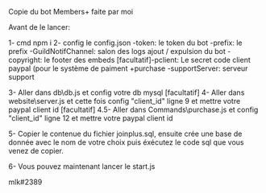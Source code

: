 Copie du bot Members+ faite par moi

Avant de le lancer:

1- cmd npm i
2- config le config.json
-token: le token du bot
-prefix: le prefix
-GuildNotifChannel: salon des logs ajout / expulsion du bot
-copyright: le footer des embeds
[facultatif]-pclient: Le secret code client paypal (pour le système de paiment +purchase
-supportServer: serveur support

3- Aller dans db\db.js et config votre db mysql
[facultatif] 4- Aller dans website\server.js et cette fois config "client_id" ligne 9 et mettre votre paypal client id
[facultatif] 4.5- Aller dans Commands\purchase.js et config "client_id" ligne 12 et mettre votre paypal client id

5- Copier le contenue du fichier joinplus.sql, ensuite crée une base de donnée avec le nom de votre choix puis éxécutez le code sql que vous venez de copier.

6- Vous pouvez maintenant lancer le start.js

mlk#2389

